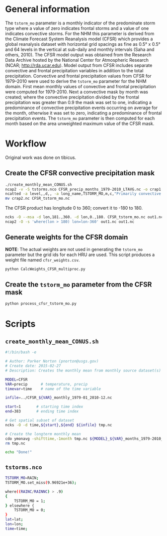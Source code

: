 
# General information

The `tstorm_mo` parameter is a monthly indicator of the predominate storm type where a value of zero indicates frontal storms and a value of one indicates convective storms. For the NHM this parameter is derived from the Climate Forecast System Reanalysis model (CFSR) which provides a global reanalysis dataset with horizontal grid spacings as fine as 0.5° x 0.5° and 64 levels in the vertical at sub-daily and monthly intervals (Saha and others, 2010). The CFSR model output was obtained from the Research Data Archive hosted by the National Center for Atmospheric Research (NCAR; http://rda.ucar.edu). Model output from CFSR includes separate convective and frontal precipitation variables in addition to the total precipitation. Convective and frontal precipitation values from CFSR for 1979–2010 were used to derive the `tstorm_mo` parameter for the NHM domain. First mean monthly values of convective and frontal precipitation were computed for 1979-2010. Next a convective mask by month was created; where the convective precipitation divided by the frontal precipitation was greater than 0.9 the mask was set to one, indicating a predominance of convective precipitation events occurring on average for the month, otherwise it was set to zero, indicating a predominance of frontal precipitation events. The `tstorm_mo` parameter is then computed for each month based on the area unweighted maximum value of the CFSR mask. 


# Workflow
Original work was done on tibicus.

## Create the CFSR convective precipitation mask
```bash
./create_monthly_mean_CONUS.sh
ncap2 -v -S tstorms.nco CFSR_precip_months_1979-2010_LTAVG.nc -o crap1.nc
ncatted -a level,,d,, -a long_name,TSTORM_MO,m,c,"Primarily convective precip"  -a standard_name,TSTORM_MO,d,, -a product_description,TSTORM_MO,m,c,"Precipitation which is at least 90% convective (1=convective; 0=largescale)" -a units,TSTORM_MO,m,c,"none" crap1.nc crap2.nc
mv crap2.nc CFSR_tstorm_mo.nc
```

The CFSR product has longitude 0 to 360; convert it to -180 to 180.
```bash
ncks -O --msa -d lon,181.,360. -d lon,0.,180. CFSR_tstorm_mo.nc out1.nc
ncap2 -O -s 'where(lon > 180) lon=lon-360' out1.nc out1.nc
```

## Generate weights for the CFSR domain
**NOTE**: The actual weights are not used in generating the `tstorm_mo` parameter but the grid ids for each HRU are used.
This script produces a weight file named `cfsr_weights.csv`.
```bash
python CalcWeights_CFSR_multiproc.py
```

## Create the `tstorm_mo` parameter from the CFSR mask
```bash
python process_cfsr_tstorm_mo.py
```

# Scripts

## `create_monthly_mean_CONUS.sh`
```bash
#!/bin/bash -e

# Author: Parker Norton (pnorton@usgs.gov)
# Create date: 2015-02-27
# Description: Creates the monthly mean from monthly source dataset(s)

MODEL=CFSR
VAR=precip      # temperature, precip
timevar=time    # name of the time variable

infile=../CFSR_${VAR}_monthly_1979-01_2010-12.nc

start=1       # starting time index
end=383       # ending time index

# Get spatial subset of dataset
ncks -O -d time,${start},${end} ${infile} tmp.nc

# Create the longterm monthly mean
cdo ymonavg -shifttime,-1month tmp.nc ${MODEL}_${VAR}_months_1979-2010_LTAVG.nc
rm tmp.nc

echo "Done!"
```

## `tstorms.nco`
```bash
TSTORM_MO=RAIN;
TSTORM_MO.set_miss(9.96921e+36);

where((RAINC/RAINNC) > .9)
{
    TSTORM_MO = 1;
} elsewhere {
    TSTORM_MO = 0;
}
lat=lat;
lon=lon;
time=time;
```


